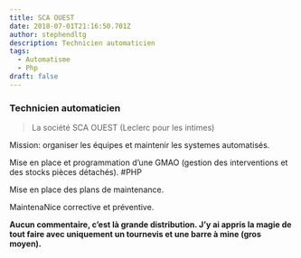 ```yaml
---
title: SCA OUEST
date: 2018-07-01T21:16:50.701Z
author: stephendltg
description: Technicien automaticien
tags:
  - Automatisme
  - Php
draft: false
---
```

### Technicien automaticien

> La société SCA OUEST (Leclerc pour les intimes)

Mission: organiser les équipes et maintenir les systemes automatisés.

Mise en place et programmation d’une GMAO (gestion des interventions et des stocks pièces détachés). #PHP

Mise en place des plans de maintenance.

MaintenaNice corrective et préventive.

**Aucun commentaire, c’est là grande distribution. J’y ai appris la magie de tout faire avec uniquement un tournevis et une barre à mine (gros moyen).**